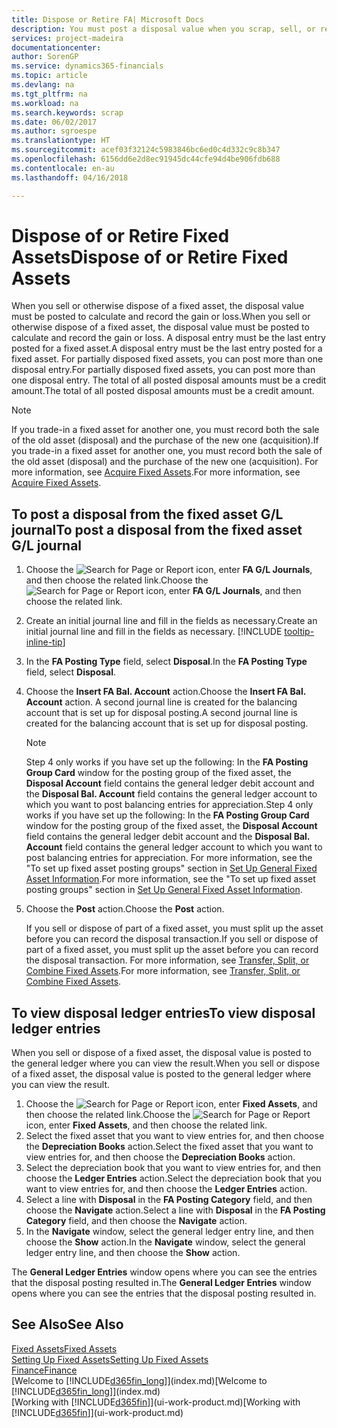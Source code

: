 ```yaml
---
title: Dispose or Retire FA| Microsoft Docs
description: You must post a disposal value when you scrap, sell, or retire a fixed asset.
services: project-madeira
documentationcenter: 
author: SorenGP
ms.service: dynamics365-financials
ms.topic: article
ms.devlang: na
ms.tgt_pltfrm: na
ms.workload: na
ms.search.keywords: scrap
ms.date: 06/02/2017
ms.author: sgroespe
ms.translationtype: HT
ms.sourcegitcommit: acef03f32124c5983846bc6ed0c4d332c9c8b347
ms.openlocfilehash: 6156dd6e2d8ec91945dc44cfe94d4be906fdb688
ms.contentlocale: en-au
ms.lasthandoff: 04/16/2018

---
```

# <a name="dispose-of-or-retire-fixed-assets"></a><span data-ttu-id="2d773-103">Dispose of or Retire Fixed Assets</span><span class="sxs-lookup"><span data-stu-id="2d773-103">Dispose of or Retire Fixed Assets</span></span>
<span data-ttu-id="2d773-104">When you sell or otherwise dispose of a fixed asset, the disposal value must be posted to calculate and record the gain or loss.</span><span class="sxs-lookup"><span data-stu-id="2d773-104">When you sell or otherwise dispose of a fixed asset, the disposal value must be posted to calculate and record the gain or loss.</span></span> <span data-ttu-id="2d773-105">A disposal entry must be the last entry posted for a fixed asset.</span><span class="sxs-lookup"><span data-stu-id="2d773-105">A disposal entry must be the last entry posted for a fixed asset.</span></span> <span data-ttu-id="2d773-106">For partially disposed fixed assets, you can post more than one disposal entry.</span><span class="sxs-lookup"><span data-stu-id="2d773-106">For partially disposed fixed assets, you can post more than one disposal entry.</span></span> <span data-ttu-id="2d773-107">The total of all posted disposal amounts must be a credit amount.</span><span class="sxs-lookup"><span data-stu-id="2d773-107">The total of all posted disposal amounts must be a credit amount.</span></span>  

> [!NOTE]  
>   <span data-ttu-id="2d773-108">If you trade-in a fixed asset for another one, you must record both the sale of the old asset (disposal) and the purchase of the new one (acquisition).</span><span class="sxs-lookup"><span data-stu-id="2d773-108">If you trade-in a fixed asset for another one, you must record both the sale of the old asset (disposal) and the purchase of the new one (acquisition).</span></span> <span data-ttu-id="2d773-109">For more information, see [Acquire Fixed Assets](fa-how-acquire.md).</span><span class="sxs-lookup"><span data-stu-id="2d773-109">For more information, see [Acquire Fixed Assets](fa-how-acquire.md).</span></span>  

## <a name="to-post-a-disposal-from-the-fixed-asset-gl-journal"></a><span data-ttu-id="2d773-110">To post a disposal from the fixed asset G/L journal</span><span class="sxs-lookup"><span data-stu-id="2d773-110">To post a disposal from the fixed asset G/L journal</span></span>
1. <span data-ttu-id="2d773-111">Choose the ![Search for Page or Report](media/ui-search/search_small.png "Search for Page or Report icon") icon, enter **FA G/L Journals**, and then choose the related link.</span><span class="sxs-lookup"><span data-stu-id="2d773-111">Choose the ![Search for Page or Report](media/ui-search/search_small.png "Search for Page or Report icon") icon, enter **FA G/L Journals**, and then choose the related link.</span></span>  
2. <span data-ttu-id="2d773-112">Create an initial journal line and fill in the fields as necessary.</span><span class="sxs-lookup"><span data-stu-id="2d773-112">Create an initial journal line and fill in the fields as necessary.</span></span> [!INCLUDE [tooltip-inline-tip](includes/tooltip-inline-tip_md.md)]  
3. <span data-ttu-id="2d773-113">In the **FA Posting Type** field, select **Disposal**.</span><span class="sxs-lookup"><span data-stu-id="2d773-113">In the **FA Posting Type** field, select **Disposal**.</span></span>  
4. <span data-ttu-id="2d773-114">Choose the **Insert FA Bal. Account** action.</span><span class="sxs-lookup"><span data-stu-id="2d773-114">Choose the **Insert FA Bal. Account** action.</span></span> <span data-ttu-id="2d773-115">A second journal line is created for the balancing account that is set up for disposal posting.</span><span class="sxs-lookup"><span data-stu-id="2d773-115">A second journal line is created for the balancing account that is set up for disposal posting.</span></span>  

    > [!NOTE]  
   >   <span data-ttu-id="2d773-116">Step 4 only works if you have set up the following: In the **FA Posting Group Card** window for the posting group of the fixed asset, the **Disposal Account** field contains the general ledger debit account and the **Disposal Bal. Account** field contains the general ledger account to which you want to post balancing entries for appreciation.</span><span class="sxs-lookup"><span data-stu-id="2d773-116">Step 4 only works if you have set up the following: In the **FA Posting Group Card** window for the posting group of the fixed asset, the **Disposal Account** field contains the general ledger debit account and the **Disposal Bal. Account** field contains the general ledger account to which you want to post balancing entries for appreciation.</span></span> <span data-ttu-id="2d773-117">For more information, see the "To set up fixed asset posting groups" section in [Set Up General Fixed Asset Information](fa-how-setup-general.md).</span><span class="sxs-lookup"><span data-stu-id="2d773-117">For more information, see the "To set up fixed asset posting groups" section in [Set Up General Fixed Asset Information](fa-how-setup-general.md).</span></span>  
5. <span data-ttu-id="2d773-118">Choose the **Post** action.</span><span class="sxs-lookup"><span data-stu-id="2d773-118">Choose the **Post** action.</span></span>  

    <span data-ttu-id="2d773-119">If you sell or dispose of part of a fixed asset, you must split up the asset before you can record the disposal transaction.</span><span class="sxs-lookup"><span data-stu-id="2d773-119">If you sell or dispose of part of a fixed asset, you must split up the asset before you can record the disposal transaction.</span></span> <span data-ttu-id="2d773-120">For more information, see [Transfer, Split, or Combine Fixed Assets](fa-how-trans-split-combine.md).</span><span class="sxs-lookup"><span data-stu-id="2d773-120">For more information, see [Transfer, Split, or Combine Fixed Assets](fa-how-trans-split-combine.md).</span></span>  

## <a name="to-view-disposal-ledger-entries"></a><span data-ttu-id="2d773-121">To view disposal ledger entries</span><span class="sxs-lookup"><span data-stu-id="2d773-121">To view disposal ledger entries</span></span>
<span data-ttu-id="2d773-122">When you sell or dispose of a fixed asset, the disposal value is posted to the general ledger where you can view the result.</span><span class="sxs-lookup"><span data-stu-id="2d773-122">When you sell or dispose of a fixed asset, the disposal value is posted to the general ledger where you can view the result.</span></span>  

1. <span data-ttu-id="2d773-123">Choose the ![Search for Page or Report](media/ui-search/search_small.png "Search for Page or Report icon") icon, enter **Fixed Assets**, and then choose the related link.</span><span class="sxs-lookup"><span data-stu-id="2d773-123">Choose the ![Search for Page or Report](media/ui-search/search_small.png "Search for Page or Report icon") icon, enter **Fixed Assets**, and then choose the related link.</span></span>  
2. <span data-ttu-id="2d773-124">Select the fixed asset that you want to view entries for, and then choose the **Depreciation Books** action.</span><span class="sxs-lookup"><span data-stu-id="2d773-124">Select the fixed asset that you want to view entries for, and then choose the **Depreciation Books** action.</span></span>  
3. <span data-ttu-id="2d773-125">Select the depreciation book that you want to view entries for, and then choose the **Ledger Entries** action.</span><span class="sxs-lookup"><span data-stu-id="2d773-125">Select the depreciation book that you want to view entries for, and then choose the **Ledger Entries** action.</span></span>  
4. <span data-ttu-id="2d773-126">Select a line with **Disposal** in the **FA Posting Category** field, and then choose the **Navigate** action.</span><span class="sxs-lookup"><span data-stu-id="2d773-126">Select a line with **Disposal** in the **FA Posting Category** field, and then choose the **Navigate** action.</span></span>  
5. <span data-ttu-id="2d773-127">In the **Navigate** window, select the general ledger entry line, and then choose the **Show** action.</span><span class="sxs-lookup"><span data-stu-id="2d773-127">In the **Navigate** window, select the general ledger entry line, and then choose the **Show** action.</span></span>  

<span data-ttu-id="2d773-128">The **General Ledger Entries** window opens where you can see the entries that the disposal posting resulted in.</span><span class="sxs-lookup"><span data-stu-id="2d773-128">The **General Ledger Entries** window opens where you can see the entries that the disposal posting resulted in.</span></span>  

## <a name="see-also"></a><span data-ttu-id="2d773-129">See Also</span><span class="sxs-lookup"><span data-stu-id="2d773-129">See Also</span></span>
[<span data-ttu-id="2d773-130">Fixed Assets</span><span class="sxs-lookup"><span data-stu-id="2d773-130">Fixed Assets</span></span>](fa-manage.md)  
[<span data-ttu-id="2d773-131">Setting Up Fixed Assets</span><span class="sxs-lookup"><span data-stu-id="2d773-131">Setting Up Fixed Assets</span></span>](fa-setup.md)  
[<span data-ttu-id="2d773-132">Finance</span><span class="sxs-lookup"><span data-stu-id="2d773-132">Finance</span></span>](finance.md)  
<span data-ttu-id="2d773-133">[Welcome to [!INCLUDE[d365fin_long](includes/d365fin_long_md.md)]](index.md)</span><span class="sxs-lookup"><span data-stu-id="2d773-133">[Welcome to [!INCLUDE[d365fin_long](includes/d365fin_long_md.md)]](index.md)</span></span>  
<span data-ttu-id="2d773-134">[Working with [!INCLUDE[d365fin](includes/d365fin_md.md)]](ui-work-product.md)</span><span class="sxs-lookup"><span data-stu-id="2d773-134">[Working with [!INCLUDE[d365fin](includes/d365fin_md.md)]](ui-work-product.md)</span></span>

